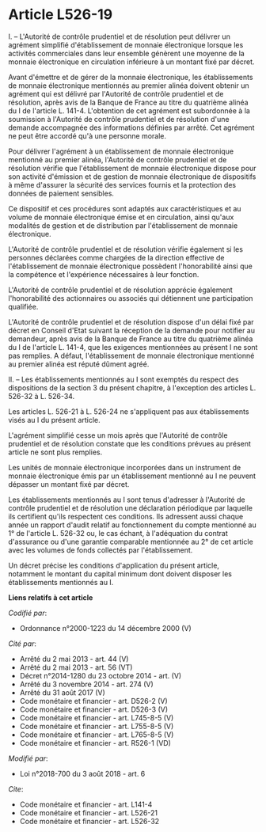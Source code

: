 # Article L526-19

I. – L'Autorité de contrôle prudentiel et de résolution peut délivrer un agrément simplifié d'établissement de monnaie
électronique lorsque les activités commerciales dans leur ensemble génèrent une moyenne de la monnaie électronique en
circulation inférieure à un montant fixé par décret. 

Avant d'émettre et de gérer de la monnaie électronique, les établissements de monnaie électronique mentionnés au premier
alinéa doivent obtenir un agrément qui est délivré par l'Autorité de contrôle prudentiel et de résolution, après avis de la
Banque de France au titre du quatrième alinéa du I de l'article L. 141-4. L'obtention de cet agrément est subordonnée à la
soumission à l'Autorité de contrôle prudentiel et de résolution d'une demande accompagnée des informations définies par
arrêté. Cet agrément ne peut être accordé qu'à une personne morale. 

Pour délivrer l'agrément à un établissement de monnaie électronique mentionné au premier alinéa, l'Autorité de contrôle
prudentiel et de résolution vérifie que l'établissement de monnaie électronique dispose pour son activité d'émission et de
gestion de monnaie électronique de dispositifs à même d'assurer la sécurité des services fournis et la protection des données
de paiement sensibles. 

Ce dispositif et ces procédures sont adaptés aux caractéristiques et au volume de monnaie électronique émise et en
circulation, ainsi qu'aux modalités de gestion et de distribution par l'établissement de monnaie électronique. 

L'Autorité de contrôle prudentiel et de résolution vérifie également si les personnes déclarées comme chargées de la
direction effective de l'établissement de monnaie électronique possèdent l'honorabilité ainsi que la compétence et
l'expérience nécessaires à leur fonction. 

L'Autorité de contrôle prudentiel et de résolution apprécie également l'honorabilité des actionnaires ou associés qui
détiennent une participation qualifiée. 

L'Autorité de contrôle prudentiel et de résolution dispose d'un délai fixé par décret en Conseil d'Etat suivant la réception
de la demande pour notifier au demandeur, après avis de la Banque de France au titre du quatrième alinéa du I de l'article L.
141-4, que les exigences mentionnées au présent I ne sont pas remplies. A défaut, l'établissement de monnaie électronique
mentionné au premier alinéa est réputé dûment agréé. 

II. – Les établissements mentionnés au I sont exemptés du respect des dispositions de la section 3 du présent chapitre, à
l'exception des articles L. 526-32 à L. 526-34. 

Les articles L. 526-21 à L. 526-24 ne s'appliquent pas aux établissements visés au I du présent article. 

L'agrément simplifié cesse un mois après que l'Autorité de contrôle prudentiel et de résolution constate que les conditions
prévues au présent article ne sont plus remplies. 

Les unités de monnaie électronique incorporées dans un instrument de monnaie électronique émis par un établissement mentionné
au I ne peuvent dépasser un montant fixé par décret. 

Les établissements mentionnés au I sont tenus d'adresser à l'Autorité de contrôle prudentiel et de résolution une déclaration
périodique par laquelle ils certifient qu'ils respectent ces conditions. Ils adressent aussi chaque année un rapport d'audit
relatif au fonctionnement du compte mentionné au 1° de l'article L. 526-32 ou, le cas échant, à l'adéquation du contrat
d'assurance ou d'une garantie comparable mentionnée au 2° de cet article avec les volumes de fonds collectés par
l'établissement. 

Un décret précise les conditions d'application du présent article, notamment le montant du capital minimum dont doivent
disposer les établissements mentionnés au I.

**Liens relatifs à cet article**

_Codifié par_:

  - Ordonnance n°2000-1223 du 14 décembre 2000 (V)

_Cité par_:

  - Arrêté du 2 mai 2013 - art. 44 (V)
  - Arrêté du 2 mai 2013 - art. 56 (VT)
  - Décret n°2014-1280 du 23 octobre 2014 - art. (V)
  - Arrêté du 3 novembre 2014 - art. 274 (V)
  - Arrêté du 31 août 2017 (V)
  - Code monétaire et financier - art. D526-2 (V)
  - Code monétaire et financier - art. D526-3 (V)
  - Code monétaire et financier - art. L745-8-5 (V)
  - Code monétaire et financier - art. L755-8-5 (V)
  - Code monétaire et financier - art. L765-8-5 (V)
  - Code monétaire et financier - art. R526-1 (VD)

_Modifié par_:

  - Loi n°2018-700 du 3 août 2018 - art. 6

_Cite_:

  - Code monétaire et financier - art. L141-4
  - Code monétaire et financier - art. L526-21
  - Code monétaire et financier - art. L526-32
